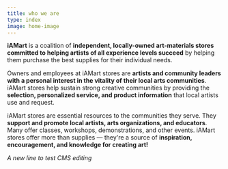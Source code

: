 ```yaml
---
title: who we are
type: index
image: home-image
---
```

**iAMart** is a coalition of **independent, locally-owned art-materials stores committed to helping artists of all experience levels succeed** by helping them purchase the best supplies for their individual needs.

Owners and employees at iAMart stores are **artists and community leaders with a personal interest in the vitality of their local arts communities**. iAMart stores help sustain strong creative communities by providing the **selection, personalized service, and product information** that local artists use and request.

iAMart stores are essential resources to the communities they serve. They **support and promote local artists, arts organizations, and educators**. Many offer classes, workshops, demonstrations, and other events. iAMart stores offer more than supplies — they're a source of **inspiration, encouragement, and knowledge for creating art!**

_A new line to test CMS editing_
